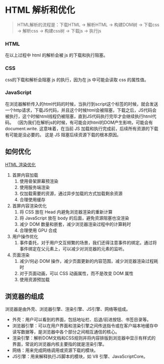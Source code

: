 # HTML 解析和优化

> HTML解析的流程是：下载HTML → 解析HTML → 构建DOM树 → 下载css → 解析css → 构建css树 → 下载js → 执行js

### HTML
在以上过程中 html 的解析会被 js 的下载和执行阻塞。

### CSS
css的下载和解析会阻塞 js 的执行，因为在 js 中可能会读取 css 的属性值。

### JavaScript
在浏览器解析传入的html代码的时候，当执行到script这个标签的时候，就会发送一个http请求，下载JS代码，并且这个时候html会被阻塞，下载之后，JS代码会被执行，这个时候html线程仍被阻塞，直到JS代码执行完毕才会继续执行html代码。
（因为我们在解析js的时候，有可能会对html的DOM产生影响，可能会有 document.write. 这意味着，在当前 JS 加载和执行完成前，后续所有资源的下载有可能是没必要的。 这是 JS 阻塞后续资源下载的根本原因。

## 如何优化
[HTML 渲染优化](https://godbasin.github.io/2022/05/15/front-end-performance-render/)
1. 首屏内容加载
   1. 使用骨架屏幕预渲染
   2. 使用服务端渲染
   3. 仅加载需要的资源，通过异步加载的方式加载剩余资源
   4. 合理使用缓存
2. 首屏内容渲染优化
   1. 将 CSS 放在 Head 内避免浏览器渲染的重新计算
   2. 将 JavaScript 放在 body 的后面，避免资源阻塞也没渲染
   3. 减少 DOM 数量和嵌套，减少浏览器渲染过程中的计算耗时
   4. 合理使用 GPU 合成
3. 用户操作优化
   1. 事件委托，对于用户交互频繁的场景，我们还得注意事件的绑定。通过将事件绑定在父元素上，可以减少对浏览器的元素的监听。
4. 页面渲染
   1. 减少/何必 DOM 操作，减少页面更新的内容范围，减少浏览器渲染过程耗时
   2. 对于页面动画，可以 CSS 动画属性，而不是改变 DOM 属性
   3. 使用资源预加载


## 浏览器的组成
浏览器是由外壳、浏览器引擎、渲染引擎、JS引擎、网络等组成。
* 外壳：用户可以看到的界面，包括地址栏、后退/前进按钮、书签目录等。
* 浏览器引擎：可以在用户界面和渲染引擎之间传送指令或在客户端本地缓存中读写数据等，是浏览器中各个部分之间相互通信的核心。
* 渲染引擎：解析DOM文档和CSS规则并将内容排版到浏览器中显示有样式的界面，常说的浏览器内核主要指的就是渲染引擎。
* 网络：用来完成网络调用或资源下载的模块。
* JS引擎：用来解释执行JS脚本的模块，如 V8 引擎、JavaScriptCore。

